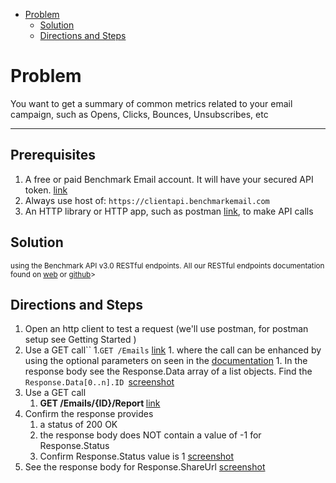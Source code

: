 - [Problem](#problem)
    - [Solution](#solution)
    - [Directions and Steps](#directions-and-steps)

# Problem

You want to get a summary of common metrics related to your email campaign, such as Opens, Clicks, Bounces, Unsubscribes, etc

---

## Prerequisites

1. A free or paid Benchmark Email account. It will have your secured API token.  [link](https://ui.benchmarkemail.com/Integrate#AP)
1. Always use host of: `https://clientapi.benchmarkemail.com`
1. An HTTP library or HTTP app, such as postman [link](https://www.getpostman.com/), to make API calls

## Solution

<sub>using the Benchmark API v3.0 RESTful endpoints. All our RESTful endpoints documentation found on [web](https://developer.benchmarkemail.com/) or [github](https://github.com/BenchmarkEmail/RESTful-API-v3/tree/master/Postman%20Collections)></sub>

## Directions and Steps 

1. Open an http client to test a request (we'll use postman, for postman setup see Getting Started )
1. Use a GET call``
    1.`GET /Emails` [link](https://developer.benchmarkemail.com/#0068614f-f224-141b-b1eb-8768abc0f5d3) 
        1. where the call can be enhanced by using the optional parameters on seen in the [documentation](https://developer.benchmarkemail.com/#0068614f-f224-141b-b1eb-8768abc0f5d3) 
        1. In the response body see the Response.Data array of a list objects. Find the <code>Response.Data[0..n].ID </code>[screenshot](https://www.dropbox.com/s/cbk89hccj3vpvj4/2018-09-13_13-38-31.png?dl=0)
1. Use a GET call
    1. <strong>GET /Emails/{ID}/Report  </strong>[link](https://developer.benchmarkemail.com/#8819bcb9-afc9-9e7c-b31a-44aab47ed758)
1. Confirm the response provides 
    1. a status of 200 OK 
    1. the response body does NOT contain a value of -1 for Response.Status 
    1. Confirm Response.Status value is 1 [screenshot](https://www.dropbox.com/s/ewwb8p0pshwwwxz/2018-09-13_13-41-35.png?dl=0)
1. See the response body for Response.ShareUrl [screenshot](https://www.dropbox.com/s/bijnxgti7e5ga6l/2018-09-13_13-44-41.png?dl=0)